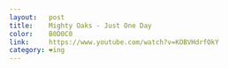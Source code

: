 ```yaml
---
layout:   post
title:    Mighty Oaks - Just One Day
color:    B0D0C0
link:     https://www.youtube.com/watch?v=KOBVHdrfOkY
category: ❤ing
---
```


<div class="large embed" data-url="https://www.youtube.com/watch?v=KOBVHdrfOkY">
    
</div>
